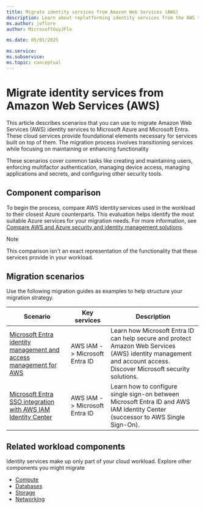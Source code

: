 ```yaml
---
title: Migrate identity services from Amazon Web Services (AWS)
description: Learn about replatforming identity services from the AWS to Microsoft Cloud to support the security requirements of the workload. Discover key similarities and differences between the AWS and Microsoft.
ms.author: joflore
author: MicrosoftGuyJFlo

ms.date: 05/01/2025

ms.service: 
ms.subservice: 
ms.topic: conceptual
---
```

# Migrate identity services from Amazon Web Services (AWS)

This article describes scenarios that you can use to migrate Amazon Web Services (AWS) identity services to Microsoft Azure and Microsoft Entra. These cloud services provide foundational elements necessary for services built on top of them. The migration process involves transitioning services while focusing on maintaining or enhancing functionality

These scenarios cover common tasks like creating and maintaining users, enforcing multifactor authentication, managing device access, managing applications and secrets, and configuring other security tools.

## Component comparison

To begin the process, compare AWS identity services used in the workload to their closest Azure counterparts. This evaluation helps identify the most suitable Azure services for your migration needs. For more information, see [Compare AWS and Azure security and identity management solutions](/azure/architecture/aws-professional/security-identity).

> [!NOTE]
> This comparison isn't an exact representation of the functionality that these services provide in your workload.

## Migration scenarios

Use the following migration guides as examples to help structure your migration strategy.

| Scenario | Key services | Description |
|--|--|--|
| [Microsoft Entra identity management and access management for AWS](/azure/architecture/reference-architectures/aws/aws-azure-ad-security) |  AWS IAM -> Microsoft Entra ID | Learn how Microsoft Entra ID can help secure and protect Amazon Web Services (AWS) identity management and account access. Discover Microsoft security solutions. |
| [Microsoft Entra SSO integration with AWS IAM Identity Center](/entra/identity/saas-apps/aws-single-sign-on-tutorial) |  AWS IAM -> Microsoft Entra ID | Learn how to configure single sign-on between Microsoft Entra ID and AWS IAM Identity Center (successor to AWS Single Sign-On). |


## Related workload components

Identity services make up only part of your cloud workload. Explore other components you might migrate

- [Compute](migrate-compute-from-aws.md)
- [Databases](migrate-databases-from-aws.md)
- [Storage](migrate-storage-from-aws.md)
- [Networking](migrate-networking-from-aws.md)
 
